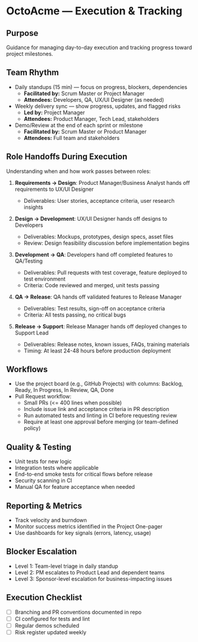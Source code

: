 # OctoAcme — Execution & Tracking

## Purpose
Guidance for managing day-to-day execution and tracking progress toward project milestones.

## Team Rhythm
- Daily standups (15 min) — focus on progress, blockers, dependencies
  - **Facilitated by:** Scrum Master or Project Manager
  - **Attendees:** Developers, QA, UX/UI Designer (as needed)
- Weekly delivery sync — show progress, updates, and flagged risks
  - **Led by:** Project Manager
  - **Attendees:** Product Manager, Tech Lead, stakeholders
- Demo/Review at the end of each sprint or milestone
  - **Facilitated by:** Scrum Master or Product Manager
  - **Attendees:** Full team and stakeholders

## Role Handoffs During Execution
Understanding when and how work passes between roles:

1. **Requirements → Design**: Product Manager/Business Analyst hands off requirements to UX/UI Designer
   - Deliverables: User stories, acceptance criteria, user research insights
   
2. **Design → Development**: UX/UI Designer hands off designs to Developers
   - Deliverables: Mockups, prototypes, design specs, asset files
   - Review: Design feasibility discussion before implementation begins
   
3. **Development → QA**: Developers hand off completed features to QA/Testing
   - Deliverables: Pull requests with test coverage, feature deployed to test environment
   - Criteria: Code reviewed and merged, unit tests passing
   
4. **QA → Release**: QA hands off validated features to Release Manager
   - Deliverables: Test results, sign-off on acceptance criteria
   - Criteria: All tests passing, no critical bugs
   
5. **Release → Support**: Release Manager hands off deployed changes to Support Lead
   - Deliverables: Release notes, known issues, FAQs, training materials
   - Timing: At least 24-48 hours before production deployment

## Workflows
- Use the project board (e.g., GitHub Projects) with columns: Backlog, Ready, In Progress, In Review, QA, Done
- Pull Request workflow:
  - Small PRs (<= 400 lines when possible)
  - Include issue link and acceptance criteria in PR description
  - Run automated tests and linting in CI before requesting review
  - Require at least one approval before merging (or team-defined policy)

## Quality & Testing
- Unit tests for new logic
- Integration tests where applicable
- End-to-end smoke tests for critical flows before release
- Security scanning in CI
- Manual QA for feature acceptance when needed

## Reporting & Metrics
- Track velocity and burndown
- Monitor success metrics identified in the Project One-pager
- Use dashboards for key signals (errors, latency, usage)

## Blocker Escalation
- Level 1: Team-level triage in daily standup
- Level 2: PM escalates to Product Lead and dependent teams
- Level 3: Sponsor-level escalation for business-impacting issues

## Execution Checklist
- [ ] Branching and PR conventions documented in repo
- [ ] CI configured for tests and lint
- [ ] Regular demos scheduled
- [ ] Risk register updated weekly
